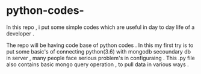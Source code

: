 # python-codes-
In this repo  , i put some simple  codes  which are  useful   in day to day  life  of a  developer  .

The repo  will  be having  code base  of python codes .
In this  my  first  try  is  to  put  some  basic's of connecting  python(3.6)  with  mongodb secoundary db  in server , many people face serious problem's in configuraing .
This  .py  file  also  contains  basic  mongo  query operation , to pull data  in various  ways . 

